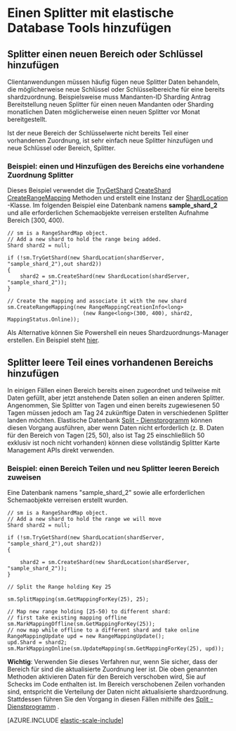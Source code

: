<properties 
    pageTitle="Hinzufügen einen Splitter mit elastische Datenbanktools | Microsoft Azure" 
    description="Festlegen, wie elastische Skalierung APIs verwenden, um einen neuen Splitter hinzuzufügen." 
    services="sql-database" 
    documentationCenter="" 
    manager="jhubbard" 
    authors="ddove" 
    editor=""/>

<tags 
    ms.service="sql-database" 
    ms.workload="sql-database" 
    ms.tgt_pltfrm="na" 
    ms.devlang="na" 
    ms.topic="article" 
    ms.date="05/27/2016" 
    ms.author="ddove"/>

# <a name="adding-a-shard-using-elastic-database-tools"></a>Einen Splitter mit elastische Database Tools hinzufügen

## <a name="to-add-a-shard-for-a-new-range-or-key"></a>Splitter einen neuen Bereich oder Schlüssel hinzufügen  

Clientanwendungen müssen häufig fügen neue Splitter Daten behandeln, die möglicherweise neue Schlüssel oder Schlüsselbereiche für eine bereits shardzuordnung. Beispielsweise muss Mandanten-ID Sharding Antrag Bereitstellung neuen Splitter für einen neuen Mandanten oder Sharding monatlichen Daten möglicherweise einen neuen Splitter vor Monat bereitgestellt. 

Ist der neue Bereich der Schlüsselwerte nicht bereits Teil einer vorhandenen Zuordnung, ist sehr einfach neue Splitter hinzufügen und neue Schlüssel oder Bereich, Splitter. 

### <a name="example--adding-a-shard-and-its-range-to-an-existing-shard-map"></a>Beispiel: einen und Hinzufügen des Bereichs eine vorhandene Zuordnung Splitter
Dieses Beispiel verwendet die [TryGetShard](https://msdn.microsoft.com/library/azure/dn823929.aspx) [CreateShard](https://msdn.microsoft.com/library/azure/microsoft.azure.sqldatabase.elasticscale.shardmanagement.shardmap.createshard.aspx) [CreateRangeMapping](https://msdn.microsoft.com/library/azure/dn807221.aspx#M:Microsoft.Azure.SqlDatabase.ElasticScale.ShardManagement.RangeShardMap`1.CreateRangeMapping(Microsoft.Azure.SqlDatabase.ElasticScale.ShardManagement.RangeMappingCreationInfo{`0})) Methoden und erstellt eine Instanz der [ShardLocation](https://msdn.microsoft.com/library/azure/microsoft.azure.sqldatabase.elasticscale.shardmanagement.shardlocation.shardlocation.aspx#M:Microsoft.Azure.SqlDatabase.ElasticScale.ShardManagement.ShardLocation.) -Klasse. Im folgenden Beispiel eine Datenbank namens **sample_shard_2** und alle erforderlichen Schemaobjekte verreisen erstellten Aufnahme Bereich [300, 400).  

    // sm is a RangeShardMap object.
    // Add a new shard to hold the range being added. 
    Shard shard2 = null; 

    if (!sm.TryGetShard(new ShardLocation(shardServer, "sample_shard_2"),out shard2)) 
    { 
        shard2 = sm.CreateShard(new ShardLocation(shardServer, "sample_shard_2"));  
    } 

    // Create the mapping and associate it with the new shard 
    sm.CreateRangeMapping(new RangeMappingCreationInfo<long> 
                            (new Range<long>(300, 400), shard2, MappingStatus.Online)); 


Als Alternative können Sie Powershell ein neues Shardzuordnungs-Manager erstellen. Ein Beispiel steht [hier](https://gallery.technet.microsoft.com/scriptcenter/Azure-SQL-DB-Elastic-731883db).
## <a name="to-add-a-shard-for-an-empty-part-of-an-existing-range"></a>Splitter leere Teil eines vorhandenen Bereichs hinzufügen  

In einigen Fällen einen Bereich bereits einen zugeordnet und teilweise mit Daten gefüllt, aber jetzt anstehende Daten sollen an einen anderen Splitter. Angenommen, Sie Splitter von Tagen und einen bereits zugewiesenen 50 Tagen müssen jedoch am Tag 24 zukünftige Daten in verschiedenen Splitter landen möchten. Elastische Datenbank [Split - Dienstprogramm](sql-database-elastic-scale-overview-split-and-merge.md) können diesen Vorgang ausführen, aber wenn Daten nicht erforderlich (z. B. Daten für den Bereich von Tagen [25, 50), also ist Tag 25 einschließlich 50 exklusiv ist noch nicht vorhanden) können diese vollständig Splitter Karte Management APIs direkt verwenden.

### <a name="example-splitting-a-range-and-assigning-the-empty-portion-to-a-newly-added-shard"></a>Beispiel: einen Bereich Teilen und neu Splitter leeren Bereich zuweisen

Eine Datenbank namens "sample_shard_2" sowie alle erforderlichen Schemaobjekte verreisen erstellt wurden.  

 
    // sm is a RangeShardMap object.
    // Add a new shard to hold the range we will move 
    Shard shard2 = null; 

    if (!sm.TryGetShard(new ShardLocation(shardServer, "sample_shard_2"),out shard2)) 
    { 
    
        shard2 = sm.CreateShard(new ShardLocation(shardServer, "sample_shard_2"));  
    } 

    // Split the Range holding Key 25 

    sm.SplitMapping(sm.GetMappingForKey(25), 25); 

    // Map new range holding [25-50) to different shard: 
    // first take existing mapping offline 
    sm.MarkMappingOffline(sm.GetMappingForKey(25)); 
    // now map while offline to a different shard and take online 
    RangeMappingUpdate upd = new RangeMappingUpdate(); 
    upd.Shard = shard2; 
    sm.MarkMappingOnline(sm.UpdateMapping(sm.GetMappingForKey(25), upd)); 

**Wichtig**: Verwenden Sie dieses Verfahren nur, wenn Sie sicher, dass der Bereich für sind die aktualisierte Zuordnung leer ist.  Die oben genannten Methoden aktivieren Daten für den Bereich verschoben wird, Sie auf Schecks im Code enthalten ist.  Im Bereich verschobenen Zeilen vorhanden sind, entspricht die Verteilung der Daten nicht aktualisierte shardzuordnung. Stattdessen führen Sie den Vorgang in diesen Fällen mithilfe des [Split - Dienstprogramm](sql-database-elastic-scale-overview-split-and-merge.md) .  


[AZURE.INCLUDE [elastic-scale-include](../../includes/elastic-scale-include.md)]
 
